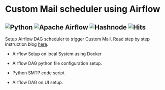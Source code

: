 # Custom Mail scheduler using Airflow
![Python](https://img.shields.io/badge/python-3670A0?style=for-the-badge&logo=python&logoColor=ffdd54)
![Apache Airflow](https://img.shields.io/badge/Apache%20Airflow-017CEE?style=for-the-badge&logo=Apache%20Airflow&logoColor=white)
![Hashnode](https://img.shields.io/badge/Hashnode-2962FF?style=for-the-badge&logo=hashnode&logoColor=white)
![Hits](https://hits.seeyoufarm.com/api/count/incr/badge.svg?url=https%3A%2F%2Fgithub.com%2Fimnischaygowda%2FSend-Custom-Mail-Airflow&count_bg=%2379C83D&title_bg=%23555555&icon=apacheairflow.svg&icon_color=%23F7F8F9&title=hits&edge_flat=false)
--
Setup Airflow DAG scheduler to trigger Custom Mail. Read step by step instruction blog [here](https://hashnode.com/preview/6429cb62a5895b00087c9b0b).



- Airflow Setup on local System using Docker

- Airflow DAG python file configuration setup.

- Python SMTP code script

- Airflow DAG on UI setup.
